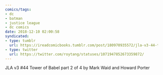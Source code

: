 ```yaml
---
comics/tags:
- dc
- batman
- justice league
- dc comics
date: 2018-12-10 02:00:58
syndicated:
- type: tumblr
  url: https://ireadcomicbooks.tumblr.com/post/180970935572/jla-v3-44-tower-of-babel-part-2-of-4-by-mark-waid
- type: twitter
  url: https://twitter.com/roytang/statuses/1071947852673359872/
---
```


JLA v3 #44 Tower of Babel part 2 of 4 by Mark Waid and Howard Porter